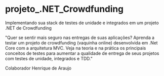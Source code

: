 # projeto_.NET_Crowdfunding

Implementando sua stack de testes de unidade e integrados em um projeto .NET de Crowdfunding  

"Quer se sentir mais seguro nas entregas de suas aplicações? Aprenda a testar um projeto de crowdfunding (vaquinha online) desenvolvida em .Net Core com a arquitetura MVC. Veja na teoria e na prática os principais conceitos de testes para aumentar a qualidade de entrega de seus projetos com testes de unidade, integrados e TDD."

Colaborador Henrique de Araujo